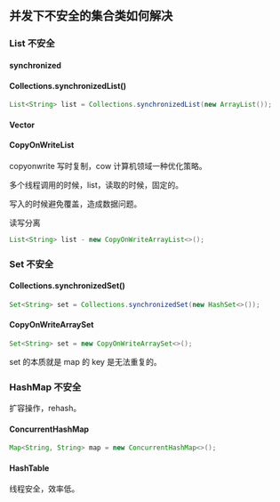 ## 并发下不安全的集合类如何解决

### List 不安全

#### synchronized

#### Collections.synchronizedList()

```java
List<String> list = Collections.synchronizedList(new ArrayList());
```

#### Vector

#### CopyOnWriteList

copyonwrite 写时复制，cow 计算机领域一种优化策略。

多个线程调用的时候，list，读取的时候，固定的。

写入的时候避免覆盖，造成数据问题。

读写分离

```java
List<String> list - new CopyOnWriteArrayList<>();
```



### Set 不安全

#### Collections.synchronizedSet()

```java
Set<String> set = Collections.synchronizedSet(new HashSet<>());
```

#### CopyOnWriteArraySet

```java
Set<String> set = new CopyOnWriteArraySet<>();
```

set 的本质就是 map 的 key 是无法重复的。



### HashMap 不安全

扩容操作，rehash。

#### ConcurrentHashMap

```java
Map<String, String> map = new ConcurrentHashMap<>();
```

#### HashTable

线程安全，效率低。



































